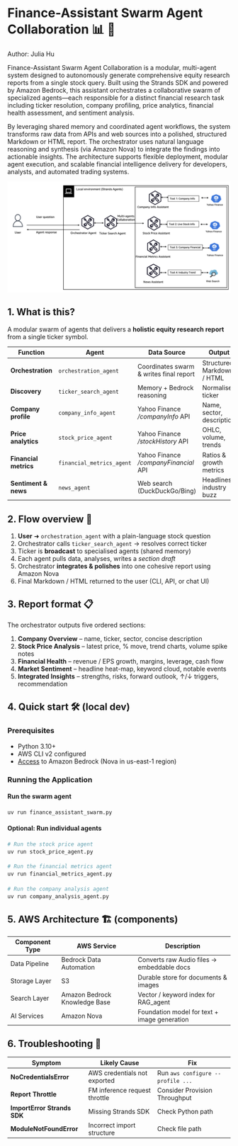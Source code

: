 # Finance-Assistant Swarm Agent Collaboration 📊 🐝

Author: Julia Hu

Finance-Assistant Swarm Agent Collaboration is a modular, multi-agent system designed to autonomously generate comprehensive equity research reports from a single stock query. Built using the Strands SDK and powered by Amazon Bedrock, this assistant orchestrates a collaborative swarm of specialized agents—each responsible for a distinct financial research task including ticker resolution, company profiling, price analytics, financial health assessment, and sentiment analysis.

By leveraging shared memory and coordinated agent workflows, the system transforms raw data from APIs and web sources into a polished, structured Markdown or HTML report. The orchestrator uses natural language reasoning and synthesis (via Amazon Nova) to integrate the findings into actionable insights. The architecture supports flexible deployment, modular agent execution, and scalable financial intelligence delivery for developers, analysts, and automated trading systems.

![Architecture](Image/architecture_stock_swarm.png)

## 1. What is this?

A modular swarm of agents that delivers a **holistic equity research report** from a single ticker symbol.

| Function | Agent | Data Source | Output |
|----------|-------|-------------|--------|
| **Orchestration** | `orchestration_agent` | Coordinates swarm & writes final report | Structured Markdown / HTML |
| **Discovery** | `ticker_search_agent` | Memory + Bedrock reasoning | Normalised ticker |
| **Company profile** | `company_info_agent` | Yahoo Finance _/companyInfo_ API | Name, sector, description |
| **Price analytics** | `stock_price_agent` | Yahoo Finance _/stockHistory_ API | OHLC, volume, trends |
| **Financial metrics** | `financial_metrics_agent` | Yahoo Finance _/companyFinancial_ API | Ratios & growth metrics |
| **Sentiment & news** | `news_agent` | Web search (DuckDuckGo/Bing) | Headlines, industry buzz |

## 2. Flow overview 🚦

1. **User** ➜ `orchestration_agent` with a plain-language stock question
2. Orchestrator calls `ticker_search_agent` → resolves correct ticker
3. Ticker is **broadcast** to specialised agents (shared memory)
4. Each agent pulls data, analyses, writes a _section draft_
5. Orchestrator **integrates & polishes** into one cohesive report using Amazon Nova
6. Final Markdown / HTML returned to the user (CLI, API, or chat UI)

## 3. Report format 📋

The orchestrator outputs five ordered sections:

1. **Company Overview** – name, ticker, sector, concise description
2. **Stock Price Analysis** – latest price, % move, trend charts, volume spike notes
3. **Financial Health** – revenue / EPS growth, margins, leverage, cash flow
4. **Market Sentiment** – headline heat-map, keyword cloud, notable events
5. **Integrated Insights** – strengths, risks, forward outlook, ↑/↓ triggers, recommendation

## 4. Quick start 🛠️ (local dev)

### Prerequisites

- Python 3.10+
- AWS CLI v2 configured
- [Access](https://docs.aws.amazon.com/bedrock/latest/userguide/model-access-modify.html) to Amazon Bedrock (Nova in us-east-1 region)

### Running the Application

#### Run the swarm agent

```bash
uv run finance_assistant_swarm.py
```

#### Optional: Run individual agents

```bash
# Run the stock price agent
uv run stock_price_agent.py

# Run the financial metrics agent
uv run financial_metrics_agent.py

# Run the company analysis agent
uv run company_analysis_agent.py
```

## 5. AWS Architecture 🏗️ (components)

| Component Type | AWS Service | Description |
|----------------|-------------|-------------|
| Data Pipeline | Bedrock Data Automation | Converts raw Audio files → embeddable docs |
| Storage Layer | S3 | Durable store for documents & images |
| Search Layer | Amazon Bedrock Knowledge Base | Vector / keyword index for RAG_agent |
| AI Services | Amazon Nova | Foundation model for text + image generation |

## 6. Troubleshooting 🐞

| Symptom | Likely Cause | Fix |
|---------|-------------|-----|
| **NoCredentialsError** | AWS credentials not exported | Run `aws configure --profile ...` |
| **Report Throttle** | FM inference request throttle | Consider Provision Throughput |
| **ImportError Strands SDK** | Missing Strands SDK | Check Python path |
| **ModuleNotFoundError** | Incorrect import structure | Check file path |
